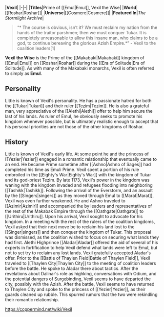 |**Vexil**|
|-|-|
|**Titles**|Prime of [[Emul\|Emul]], Vexil the Wise|
|**World**|[[Roshar\|Roshar]]|
|**Universe**|[[Cosmere\|Cosmere]]|
|**Featured In**|*The Stormlight Archive*|

>“* The course is obvious, isn’t it? We must reclaim my nation from the hands of the traitor parshmen; then we must conquer Tukar. It is completely unreasonable to allow this insane man, who claims to be a god, to continue bereaving the glorious Azish Empire.*”
\- Vexil to the coalition leaders[1]


**Vexil the Wise** is the Prime of the [[Makabaki\|Makabaki]] kingdom of [[Emul\|Emul]] on [[Roshar\|Roshar]] during the [[Era of Solitude\|Era of Solitude]].
As with many of the Makabaki monarchs, Vexil is often referred to simply as **Emul**.

## Personality
Little is known of Vexil's personality. He has a passionate hatred for both the [[Tukar\|Tukari]] and their ruler [[Tezim\|Tezim]]. He is also a grateful man, very appreciative of the [[Alethi\|Alethi]] offer to help him secure the last of his lands. As ruler of Emul, he obviously seeks to promote his kingdom whenever possible, but is ultimately realistic enough to accept that his personal priorities are not those of the other kingdoms of Roshar.

## History
Little is known of Vexil's early life. At some point he and the princess of [[Yezier\|Yezier]] engaged in a romantic relationship that eventually came to an end. He became Prime sometime after [[Ashno\|Ashno of Sages]] had completed his time as Emuli Prime. Vexil spent a portion of his rule embroiled in the [[Eighty's War\|Eighty's War]] with the kingdom of Tukar and its god-priest Tezim. By late 1173, Vexil's power in the kingdom was waning with the kingdom invaded and refugees flooding into neighboring [[Tashikk\|Tashikk]].
Following the arrival of the Everstorm, and an assault by the [[Singers\|singers]] as they moved through Emul to [[Marat\|Marat]], Vexil was even further weakened. He and Ashno traveled to [[Azimir\|Azimir]] and accompanied the by leaders and representatives of the rest of the Makabak Empire through the [[Oathgate\|Oathgate]] to [[Urithiru\|Urithiru]]. Upon his arrival, Vexil sought to advocate for his kingdom. In a meeting with the rest of the rulers of the coalition kingdoms, Vexil asked that their next move be to reclaim his land lost to the [[Singer\|singers]] and then conquer the kingdom of Tukar. This proposal was dismissed, as the coalition wished to focus on securing what lands they had first. Alethi Highprince [[Aladar\|Aladar]] offered the aid of several of his experts in fortification to help Vexil defend what lands were left to Emul, but not to yet try to reclaim any lost lands. Vexil gratefully accepted Aladar's offer.
Prior to the [[Battle of Thaylen Field\|Battle of Thaylen Field]], Vexil traveled to [[Thaylen City\|Thaylen City]] to the meeting of coalition leaders before the battle. He spoke to Aladar there about tactics. After the revelations about Dalinar's role as highking, conversations with Odium, and the potential dangers of Surgebinding, Vexil seems to have departed the city, possibly with the Azish. After the battle, Vexil seems to have returned to Thaylen City and spoke to the princess of [[Yezier\|Yezier]], as their guards cleaned up rubble. This spurred rumors that the two were rekindling their romantic relationship.



https://coppermind.net/wiki/Vexil